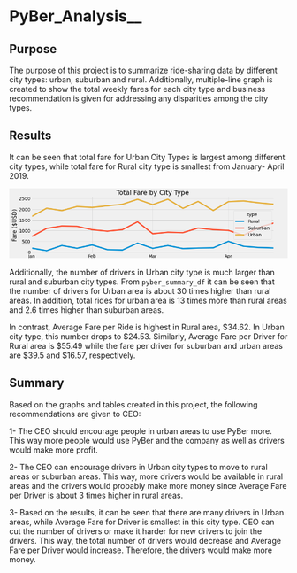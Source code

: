 # PyBer_Analysis__
## Purpose
The purpose of this project is to summarize ride-sharing data by different city types: urban, suburban and rural. Additionally, multiple-line graph is created to show the total weekly fares for each city type and business recommendation is given for addressing any disparities among the city types.
## Results
It can be seen that total fare for Urban City Types is largest among different city types, while total fare for Rural city type is smallest from January- April 2019. 

![Image1](https://github.com/amirimah/PyBer_Analysis/blob/main/PyBer_fare_summary.png?raw=true)  

Additionally, the number of drivers in Urban city type is much larger than rural and suburban city types. From `pyber_summary_df` it can be seen that the number of drivers for Urban area is about 30 times higher than rural areas. In addition, total rides for urban area is 13 times more than rural areas and 2.6 times higher than suburban areas. 

In contrast, Average Fare per Ride is highest in Rural area, $34.62. In Urban city type, this number drops to $24.53. Similarly, Average Fare per Driver for Rural area is $55.49 while the fare per driver for suburban and urban areas are $39.5 and $16.57, respectively. 


## Summary
Based on the graphs and tables created in this project, the following recommendations are given to CEO:  
    
1- The CEO should encourage people in urban areas to use PyBer more. This way more people would use PyBer and the company as well as drivers would make more profit.  

2- The CEO can encourage drivers in Urban city types to move to rural areas or suburban areas. This way, more drivers would be available in rural areas and the drivers would probably make more money since Average Fare per Driver is about 3 times higher in rural areas.  
  
3- Based on the results, it can be seen that there are many drivers in Urban areas, while Average Fare for Driver is smallest in this city type. CEO can cut the number of drivers or make it harder for new drivers to join the drivers. This way, the total number of drivers would decrease and Average Fare per Driver would increase. Therefore, the drivers would make more money.  
